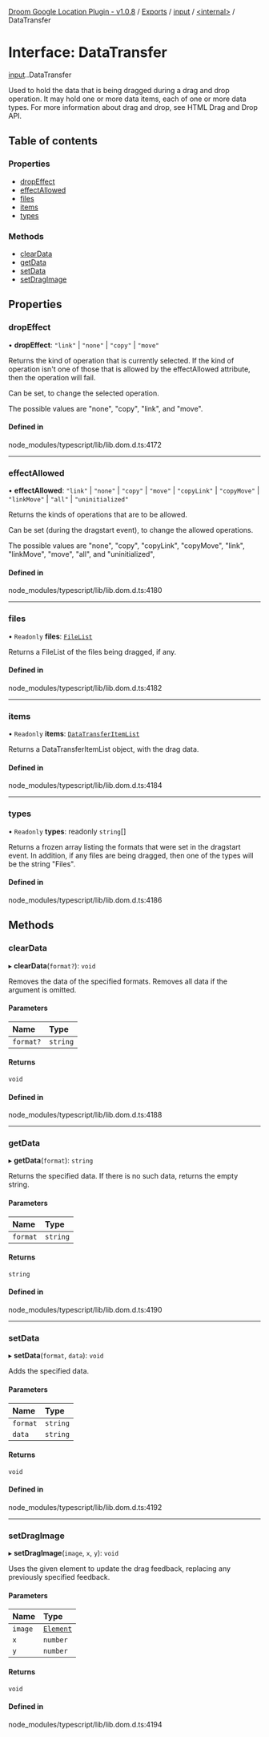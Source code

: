 [Droom Google Location Plugin - v1.0.8](../README.md) / [Exports](../modules.md) / [input](../modules/input.md) / [<internal\>](../modules/input._internal_.md) / DataTransfer

# Interface: DataTransfer

[input](../modules/input.md).[<internal>](../modules/input._internal_.md).DataTransfer

Used to hold the data that is being dragged during a drag and drop operation. It may hold one or more data items, each of one or more data types. For more information about drag and drop, see HTML Drag and Drop API.

## Table of contents

### Properties

- [dropEffect](input._internal_.DataTransfer.md#dropeffect)
- [effectAllowed](input._internal_.DataTransfer.md#effectallowed)
- [files](input._internal_.DataTransfer.md#files)
- [items](input._internal_.DataTransfer.md#items)
- [types](input._internal_.DataTransfer.md#types)

### Methods

- [clearData](input._internal_.DataTransfer.md#cleardata)
- [getData](input._internal_.DataTransfer.md#getdata)
- [setData](input._internal_.DataTransfer.md#setdata)
- [setDragImage](input._internal_.DataTransfer.md#setdragimage)

## Properties

### dropEffect

• **dropEffect**: ``"link"`` \| ``"none"`` \| ``"copy"`` \| ``"move"``

Returns the kind of operation that is currently selected. If the kind of operation isn't one of those that is allowed by the effectAllowed attribute, then the operation will fail.

Can be set, to change the selected operation.

The possible values are "none", "copy", "link", and "move".

#### Defined in

node_modules/typescript/lib/lib.dom.d.ts:4172

___

### effectAllowed

• **effectAllowed**: ``"link"`` \| ``"none"`` \| ``"copy"`` \| ``"move"`` \| ``"copyLink"`` \| ``"copyMove"`` \| ``"linkMove"`` \| ``"all"`` \| ``"uninitialized"``

Returns the kinds of operations that are to be allowed.

Can be set (during the dragstart event), to change the allowed operations.

The possible values are "none", "copy", "copyLink", "copyMove", "link", "linkMove", "move", "all", and "uninitialized",

#### Defined in

node_modules/typescript/lib/lib.dom.d.ts:4180

___

### files

• `Readonly` **files**: [`FileList`](../modules/input._internal_.md#filelist)

Returns a FileList of the files being dragged, if any.

#### Defined in

node_modules/typescript/lib/lib.dom.d.ts:4182

___

### items

• `Readonly` **items**: [`DataTransferItemList`](../modules/input._internal_.md#datatransferitemlist)

Returns a DataTransferItemList object, with the drag data.

#### Defined in

node_modules/typescript/lib/lib.dom.d.ts:4184

___

### types

• `Readonly` **types**: readonly `string`[]

Returns a frozen array listing the formats that were set in the dragstart event. In addition, if any files are being dragged, then one of the types will be the string "Files".

#### Defined in

node_modules/typescript/lib/lib.dom.d.ts:4186

## Methods

### clearData

▸ **clearData**(`format?`): `void`

Removes the data of the specified formats. Removes all data if the argument is omitted.

#### Parameters

| Name | Type |
| :------ | :------ |
| `format?` | `string` |

#### Returns

`void`

#### Defined in

node_modules/typescript/lib/lib.dom.d.ts:4188

___

### getData

▸ **getData**(`format`): `string`

Returns the specified data. If there is no such data, returns the empty string.

#### Parameters

| Name | Type |
| :------ | :------ |
| `format` | `string` |

#### Returns

`string`

#### Defined in

node_modules/typescript/lib/lib.dom.d.ts:4190

___

### setData

▸ **setData**(`format`, `data`): `void`

Adds the specified data.

#### Parameters

| Name | Type |
| :------ | :------ |
| `format` | `string` |
| `data` | `string` |

#### Returns

`void`

#### Defined in

node_modules/typescript/lib/lib.dom.d.ts:4192

___

### setDragImage

▸ **setDragImage**(`image`, `x`, `y`): `void`

Uses the given element to update the drag feedback, replacing any previously specified feedback.

#### Parameters

| Name | Type |
| :------ | :------ |
| `image` | [`Element`](../modules/input._internal_.md#element) |
| `x` | `number` |
| `y` | `number` |

#### Returns

`void`

#### Defined in

node_modules/typescript/lib/lib.dom.d.ts:4194
